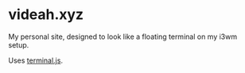 # videah.xyz
My personal site, designed to look like a floating terminal on my i3wm setup.

Uses [terminal.js](https://github.com/AVGP/terminal.js).